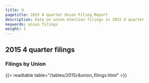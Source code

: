 ```yaml
---
title: 4
pagetitle: 2015 4 quarter Union Filing Report
description: Data on union election filings in 2015 4 quarter 
keywords: union filings
weight: 1
---
```


## 2015 4 quarter filings

### Filings by Union
{{< readtable table="/tables/2015/4union_filings.html" >}}
